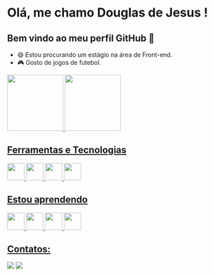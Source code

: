 # Olá, me chamo Douglas de Jesus ! 
## Bem vindo ao meu perfil GitHub 👋

- 😄 Estou procurando um estágio na área de Front-end.
- 🎮 Gosto de jogos de futebol.  

<div>
<a href="https://github.com/dougJesus">
<img height="130em" src="https://github-readme-stats.vercel.app/api/top-langs/?username=dougJesus&layout=compact&langs_count=7&theme=dracula"/>
<img height="130em" src="https://github-readme-stats.vercel.app/api?username=dougJesus&show_icons=true&theme=dracula&include_all_commits=true&count_private=true"/>
</div>
          
## Ferramentas e Tecnologias

<img src="https://cdn.jsdelivr.net/gh/devicons/devicon/icons/html5/html5-original-wordmark.svg" width="40" height="40"/> <img src="https://cdn.jsdelivr.net/gh/devicons/devicon/icons/css3/css3-original-wordmark.svg" width="40" height="40"/> <img src="https://cdn.jsdelivr.net/gh/devicons/devicon/icons/git/git-plain.svg" width="40" height="40"/> <img src="https://cdn.jsdelivr.net/gh/devicons/devicon/icons/github/github-original.svg" width="40" height="40"/>
             

## Estou aprendendo

<img src="https://cdn.jsdelivr.net/gh/devicons/devicon/icons/java/java-original.svg" width="40" height="40"/>  <img src="https://cdn.jsdelivr.net/gh/devicons/devicon/icons/javascript/javascript-plain.svg" width="40" height="40"/> <img src="https://cdn.jsdelivr.net/gh/devicons/devicon/icons/angularjs/angularjs-plain.svg" width="40" height="40"/> 
            <img src="https://cdn.jsdelivr.net/gh/devicons/devicon/icons/react/react-original-wordmark.svg" width="40" height="40"/>
            
          

          

## Contatos:

<div>

<a href="https://www.instagram.com/dev__douglas/" target="_blank"><img src="https://img.shields.io/badge/-Instagram-%23E4405F?style=for-the-badge&logo=instagram&logoColor=white" target="_blank"></a> <a href="https://www.linkedin.com/in/douglas-de-jesus-belarmino-35ab7a110/" target="_blank"><img src="https://img.shields.io/badge/-LinkedIn-%230077B5?style=for-the-badge&logo=linkedin&logoColor=white" target="_blank"></a>   
</div>
          
           

          
